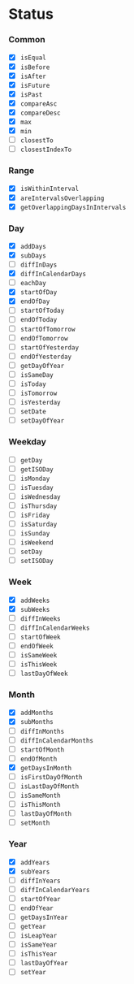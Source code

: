 # Status

### Common

- [x] `isEqual`
- [x] `isBefore`
- [x] `isAfter`
- [x] `isFuture`
- [x] `isPast`
- [x] `compareAsc`
- [x] `compareDesc`
- [x] `max`
- [x] `min`
- [ ] `closestTo`
- [ ] `closestIndexTo`

### Range

- [x] `isWithinInterval`
- [x] `areIntervalsOverlapping`
- [x] `getOverlappingDaysInIntervals`

### Day

- [x] `addDays`
- [x] `subDays`
- [ ] `diffInDays`
- [x] `diffInCalendarDays`
- [ ] `eachDay`
- [x] `startOfDay`
- [x] `endOfDay`
- [ ] `startOfToday`
- [ ] `endOfToday`
- [ ] `startOfTomorrow`
- [ ] `endOfTomorrow`
- [ ] `startOfYesterday`
- [ ] `endOfYesterday`
- [ ] `getDayOfYear`
- [ ] `isSameDay`
- [ ] `isToday`
- [ ] `isTomorrow`
- [ ] `isYesterday`
- [ ] `setDate`
- [ ] `setDayOfYear`

### Weekday

- [ ] `getDay`
- [ ] `getISODay`
- [ ] `isMonday`
- [ ] `isTuesday`
- [ ] `isWednesday`
- [ ] `isThursday`
- [ ] `isFriday`
- [ ] `isSaturday`
- [ ] `isSunday`
- [ ] `isWeekend`
- [ ] `setDay`
- [ ] `setISODay`

### Week

- [x] `addWeeks`
- [x] `subWeeks`
- [ ] `diffInWeeks`
- [ ] `diffInCalendarWeeks`
- [ ] `startOfWeek`
- [ ] `endOfWeek`
- [ ] `isSameWeek`
- [ ] `isThisWeek`
- [ ] `lastDayOfWeek`

### Month

- [x] `addMonths`
- [x] `subMonths`
- [ ] `diffInMonths`
- [ ] `diffInCalendarMonths`
- [ ] `startOfMonth`
- [ ] `endOfMonth`
- [x] `getDaysInMonth`
- [ ] `isFirstDayOfMonth`
- [ ] `isLastDayOfMonth`
- [ ] `isSameMonth`
- [ ] `isThisMonth`
- [ ] `lastDayOfMonth`
- [ ] `setMonth`

### Year

- [x] `addYears`
- [x] `subYears`
- [ ] `diffInYears`
- [ ] `diffInCalendarYears`
- [ ] `startOfYear`
- [ ] `endOfYear`
- [ ] `getDaysInYear`
- [ ] `getYear`
- [ ] `isLeapYear`
- [ ] `isSameYear`
- [ ] `isThisYear`
- [ ] `lastDayOfYear`
- [ ] `setYear`
